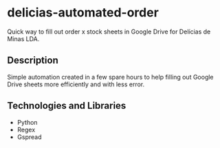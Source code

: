 # delicias-automated-order

Quick way to fill out order x stock sheets in Google Drive for Delícias de Minas LDA.

## Description

Simple automation created in a few spare hours to help filling out Google Drive sheets more efficiently and with less error.

## Technologies and Libraries

- Python
- Regex
- Gspread
